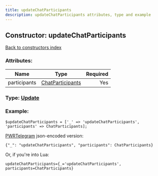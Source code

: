 ```yaml
---
title: updateChatParticipants
description: updateChatParticipants attributes, type and example
---
```

## Constructor: updateChatParticipants  
[Back to constructors index](index.md)



### Attributes:

| Name     |    Type       | Required |
|----------|:-------------:|---------:|
|participants|[ChatParticipants](../types/ChatParticipants.md) | Yes|



### Type: [Update](../types/Update.md)


### Example:

```
$updateChatParticipants = ['_' => 'updateChatParticipants', 'participants' => ChatParticipants];
```  

[PWRTelegram](https://pwrtelegram.xyz) json-encoded version:

```
{"_": "updateChatParticipants", "participants": ChatParticipants}
```


Or, if you're into Lua:  


```
updateChatParticipants={_='updateChatParticipants', participants=ChatParticipants}

```


